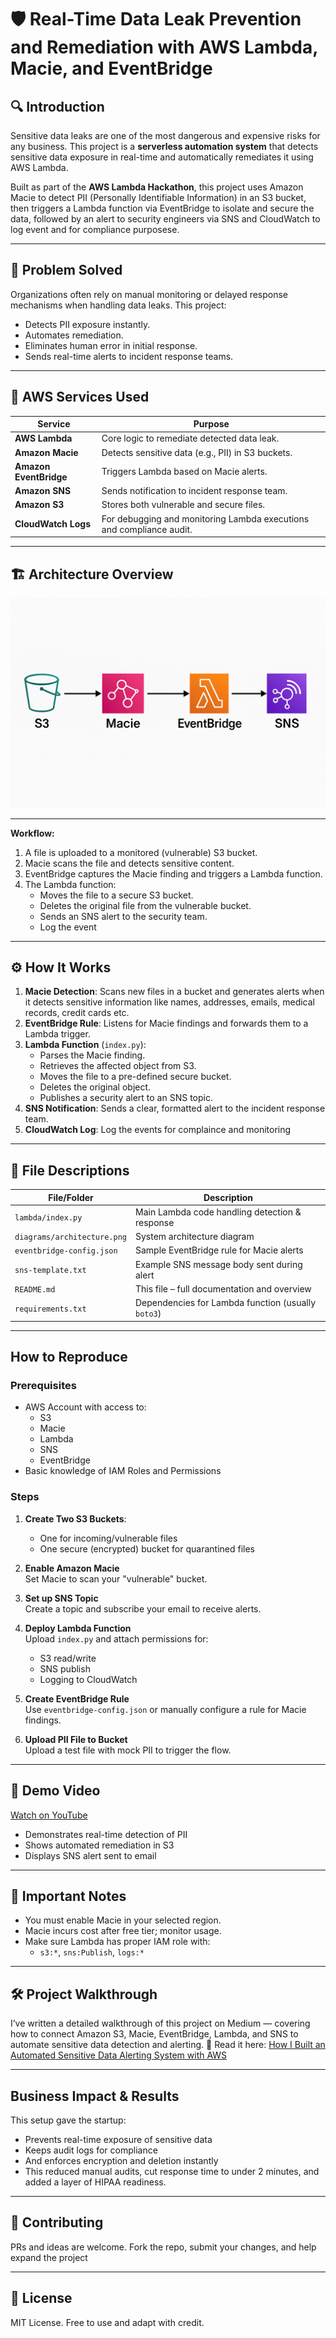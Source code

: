 # 🛡️ Real-Time Data Leak Prevention and Remediation with AWS Lambda, Macie, and EventBridge

## 🔍 Introduction  
Sensitive data leaks are one of the most dangerous and expensive risks for any business. This project is a **serverless automation system** that detects sensitive data exposure in real-time and automatically remediates it using AWS Lambda.

Built as part of the **AWS Lambda Hackathon**, this project uses Amazon Macie to detect PII (Personally Identifiable Information) in an S3 bucket, then triggers a Lambda function via EventBridge to isolate and secure the data, followed by an alert to security engineers via SNS and CloudWatch to log event and for compliance purposese.

---

## 🧠 Problem Solved  
Organizations often rely on manual monitoring or delayed response mechanisms when handling data leaks. This project:
- Detects PII exposure instantly.
- Automates remediation.
- Eliminates human error in initial response.
- Sends real-time alerts to incident response teams.

---

## 🧰 AWS Services Used

| Service              | Purpose                                                      |
|----------------------|--------------------------------------------------------------|
| **AWS Lambda**       | Core logic to remediate detected data leak.                  |
| **Amazon Macie**     | Detects sensitive data (e.g., PII) in S3 buckets.            |
| **Amazon EventBridge** | Triggers Lambda based on Macie alerts.                    |
| **Amazon SNS**       | Sends notification to incident response team.                |
| **Amazon S3**        | Stores both vulnerable and secure files.                     |
| **CloudWatch Logs** | For debugging and monitoring Lambda executions and compliance audit. |

---

## 🏗️ Architecture Overview  
![Architecture Diagram](https://github.com/AibinuolaDamilola/aws-dlp-lambda-automation/blob/main/diagrams/arc.png)

---

**Workflow:**
1. A file is uploaded to a monitored (vulnerable) S3 bucket.
2. Macie scans the file and detects sensitive content.
3. EventBridge captures the Macie finding and triggers a Lambda function.
4. The Lambda function:
   - Moves the file to a secure S3 bucket.
   - Deletes the original file from the vulnerable bucket.
   - Sends an SNS alert to the security team.
   - Log the event

---

## ⚙️ How It Works

1. **Macie Detection**: Scans new files in a bucket and generates alerts when it detects sensitive information like names, addresses, emails, medical records, credit cards etc.  
2. **EventBridge Rule**: Listens for Macie findings and forwards them to a Lambda trigger.  
3. **Lambda Function** (`index.py`):
   - Parses the Macie finding.
   - Retrieves the affected object from S3.
   - Moves the file to a pre-defined secure bucket.
   - Deletes the original object.
   - Publishes a security alert to an SNS topic.  
4. **SNS Notification**: Sends a clear, formatted alert to the incident response team.
5. **CloudWatch Log**: Log the events for complaince and monitoring 

---

## 📄 File Descriptions

| File/Folder              | Description                                         |
|--------------------------|-----------------------------------------------------|
| `lambda/index.py`        | Main Lambda code handling detection & response      |
| `diagrams/architecture.png` | System architecture diagram                    |
| `eventbridge-config.json` | Sample EventBridge rule for Macie alerts         |
| `sns-template.txt`       | Example SNS message body sent during alert         |
| `README.md`              | This file – full documentation and overview         |
| `requirements.txt`       | Dependencies for Lambda function (usually `boto3`)  |

---

##  How to Reproduce

### Prerequisites
- AWS Account with access to:
  - S3
  - Macie
  - Lambda
  - SNS
  - EventBridge
- Basic knowledge of IAM Roles and Permissions

### Steps

1. **Create Two S3 Buckets**:
   - One for incoming/vulnerable files
   - One secure (encrypted) bucket for quarantined files

2. **Enable Amazon Macie**  
   Set Macie to scan your "vulnerable" bucket.

3. **Set up SNS Topic**  
   Create a topic and subscribe your email to receive alerts.

4. **Deploy Lambda Function**  
   Upload `index.py` and attach permissions for:
   - S3 read/write
   - SNS publish
   - Logging to CloudWatch

5. **Create EventBridge Rule**  
   Use `eventbridge-config.json` or manually configure a rule for Macie findings.

6. **Upload PII File to Bucket**  
   Upload a test file with mock PII to trigger the flow.

---

## 🎥 Demo Video  
 [Watch on YouTube](https://youtu.be/hZDTvldsadY?si=QaNLJ5WsC3YQURDw)

- Demonstrates real-time detection of PII  
- Shows automated remediation in S3  
- Displays SNS alert sent to email  

---

## 📌 Important Notes
- You must enable Macie in your selected region.  
- Macie incurs cost after free tier; monitor usage.  
- Make sure Lambda has proper IAM role with:
  - `s3:*`, `sns:Publish`, `logs:*`

---

## 🛠 Project Walkthrough
I’ve written a detailed walkthrough of this project on Medium — covering how to connect Amazon S3, Macie, EventBridge, Lambda, and SNS to automate sensitive data detection and alerting.
📖 Read it here: <a href="https://medium.com/@evolvewithdami/how-i-built-an-automated-sensitive-data-alerting-system-on-aws-s3-macie-lambda-sns-1f5027594eab">How I Built an Automated Sensitive Data Alerting System with AWS</a>

---

## Business Impact & Results
This setup gave the startup:
- Prevents real-time exposure of sensitive data
- Keeps audit logs for compliance
- And enforces encryption and deletion instantly
- This reduced manual audits, cut response time to under 2 minutes, and added a layer of HIPAA readiness.

---

## 🤝 Contributing  
PRs and ideas are welcome. Fork the repo, submit your changes, and help expand the project

---

## 📜 License  
MIT License. Free to use and adapt with credit.
